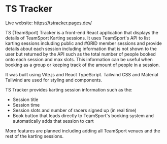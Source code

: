 <h1>TS Tracker</h1>
<p>Live website: <a href="https://tstracker.pages.dev/">https://tstracker.pages.dev/</a></p>
<p>TS (TeamSport) Tracker is a front-end React application that displays the details of TeamSport Karting sessions. It uses TeamSport's API to list karting sessions including public and #GRID member sessions and provide details about each session including information that is not shown to the user but returned by the API such as the total number of people booked onto each session and max slots. This information can be useful when booking as a group or keeping track of the amount of people in a session.</p> 
<p>It was built using Vite.js and React TypeScript. Tailwind CSS and Material Tailwind are used for styling and components.</p>
<p>TS Tracker provides karting session information such as the:</p>
<ul>
  <li>Session title</li>
  <li>Session time</li>
  <li>Session slots and number of racers signed up (in real time)</li>
  <li>Book button that leads directly to TeamSport's booking system and automatically adds that session to cart</li>
</ul>
<p>More features are planned including adding all TeamSport venues and the rest of the karting sessions.</p>
